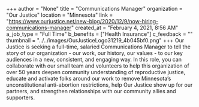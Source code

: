 +++
author = "None"
title = "Communications Manager"
organization = "Our Justice"
location = "Minnesota"
link = "https://www.ourjustice.net/new-blog/2020/12/9/now-hiring-communications-manager"
created_at = "February 4, 2021, 8:56 AM"
a_job_type = "Full Time"
b_benefits = ["Health Insurance"]
c_feedback = ""
thumbnail = "../../images/OurJusticeLogo31219_4b045bf0.png"
+++
Our Justice is seeking a full-time, salaried Communications Manager to tell the story of our organization - our work, our history, our values - to our key audiences in a new, consistent, and engaging way. In this role, you can collaborate with our small team and volunteers to help this organization of over 50 years deepen community understanding of reproductive justice, educate and activate folks around our work to remove Minnesota’s unconstitutional anti-abortion restrictions, help Our Justice show up for our partners, and strengthen relationships with our community allies and supporters.